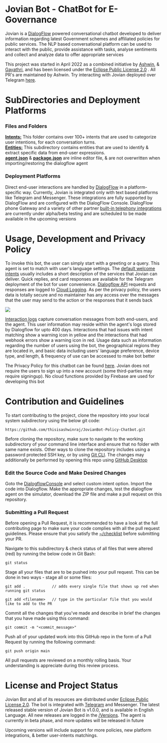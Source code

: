 # Jovian Bot - ChatBot for E-Governance

Jovian is a [DialogFlow](https://cloud.google.com/dialogflow) powered conversational chatbot developed to deliver information regarding latest Government schemes and affiliated policies for public services. The NLP based conversational platform can be used to interact with the public, provide assistance with tasks, analyse sentiments and collect and analyze data to offer appropriate services

This project was started in April 2022 as a combined initiative by [Ashwin](https://github.com/thisisashwinraj), & [Gayathri](https://github.com/rameshgayathri), and has been licensed under the [Eclipse Public License 2.0](https://github.com/thisisashwinraj/JovianBot-ChatBot-For-Social-Good/blob/main/LICENSE) . All PR's are maintained by Ashwin. Try interacting with Jovian deployed over Telegram [here](http://t.me/jovian_bot).

# SubDirectories and Deployment Platforms

### Files and Folders
**[Intents:](https://github.com/thisisashwinraj/JovianBot-ChatBot-For-Social-Good)** This folder contains over 100+ intents that are used to categorize user intentions, for each conversation turns.
<br>**[Entities:](https://github.com/thisisashwinraj/JovianBot-ChatBot-For-Social-Good/tree/main/entities)** This subdirectory contains entities that are used to identify & extract specific data from end-user expressions.
<br>**[agent.json](https://github.com/thisisashwinraj/JovianBot-ChatBot-For-Social-Good/blob/main/agent.json)** & **[package.json](https://github.com/thisisashwinraj/JovianBot-ChatBot-For-Social-Good/blob/main/package.json)** are inline editor file, & are not overwritten when importing/restoring the dialogflow agent

### Deployment Platforms

Direct end-user interactions are handled by [DialogFlow](https://dialogflow.cloud.google.com/) in a platform-specific way. Currently, Jovian is integrated only with text based platforms like Telegram and Messenger. These integrations are fully supported by DialogFlow and are configured with the DialogFlow Console. DialogFlow phone Gateway and a variety of other partner [built-in telephony integrations](https://cloud.google.com/dialogflow/cx/docs/concept/integration) are currently under alpha/beta testing and are scheduled to be made available in the upcoming versions

# Usage, Development and Privacy Policy

To invoke this bot, the user can simply start with a greeting or a query. This agent is set to match with user's language settings. The [default welcome intents](https://github.com/thisisashwinraj/JovianBot-ChatBot-For-Social-Good/blob/main/intents/Default%20Welcome%20Intent.json) usually includes a short description of the services that Jovian can deliver. Quick replies, and card responses are available for the Telegram deployment of the bot for user convenience. [Dialogflow API](https://cloud.google.com/dialogflow/es/docs/reference/rest/v2-overview) requests and responses are logged to [Cloud Logging](https://cloud.google.com/logging). As per the privacy policy, the users data is totally secure and no maintainer has any access over the messages that the user may send to the action or the responses that it sends back

![](https://github.com/thisisashwinraj/JovianBot-ChatBot-For-Social-Good/blob/main/flutterbot/assets/jovianBotDemo.gif)

[Interaction logs](https://cloud.google.com/dialogflow/es/docs/interaction-logging) capture conversation messages from both end-users, and the agent. This user information may reside within the agent's logs stored by Dialogflow for upto 400 days. Interactions that had issues with intent matching show a warning icon in yellow and the interactions that had webhook errors show a warning icon in red. Usage data such as information regarding the number of users using the bot, the geographical regions they are located in, and basic data including users’ language preference, device type, and length, & frequency of use can be accessed to make bot better

The Privacy Policy for this chatbot can be found [here](https://drive.google.com/file/d/15lGNlJJCo90k0x6s2jnaozdx_fpK8lv8/view?usp=sharing). Jovian does not require the users to sign up into a new account (some third-parties may require signingup). No cloud functions provided by Firebase are used for developing this bot

# Contribution and Guidelines

To start contributing to the project, clone the repository into your local system subdirectory using the below git code:
```
https://github.com/thisisashwinraj/JovianBot-Policy-Chatbot.git
```
Before cloning the repository, make sure to navigate to the working subdirectory of your command line interface and ensure that no folder with same name exists. Other ways to clone the repository includes using a password protected SSH key, or by using [Git CLI](https://cli.github.com/). The changes may additionally be performed by opening this repo using [GitHub Desktop](https://desktop.github.com/)

### Edit the Source Code and Make Desired Changes

Goto the [DialogflowConsole](https://www.google.com/url?sa=t&rct=j&q=&esrc=s&source=web&cd=&cad=rja&uact=8&ved=2ahUKEwj-nLqpgOf5AhWuR2wGHSJcBD8QFnoECAIQAQ&url=https%3A%2F%2Fdialogflow.cloud.google.com%2F&usg=AOvVaw2AsLbzcr82t1GsECYjUNf0) and select custom intent option. Import the code into Dialogflow. Make the appropriate changes, test the dialogflow agent on the simulator, download the ZIP file and make a pull request on this repository.

### Submitting a Pull Request
Before opening a Pull Request, it is recommended to have a look at the full contributing page to make sure your code complies with all the pull request guidelines. Please ensure that you satisfy the [~/checklist](https://github.com/thisisashwinraj/JovianBot-ChatBot-For-Social-Good/blob/main/.github/PULL_REQUEST_TEMPLATE/pull_request_template.md) before submitting your PR.

Navigate to this subdirectory & check status of all files that were altered (red) by running the below code in Git Bash:
```
git status
```
Stage all your files that are to be pushed into your pull request. This can be done in two ways - stage all or some files:
```
git add .            // adds every single file that shows up red when running git status
```
```
git add <filename>   // type in the particular file that you would like to add to the PR
```

Commit all the changes that you've made and describe in brief the changes that you have made using this command:
```
git commit -m "<commit_message>"
```
Push all of your updated work into this GitHub repo in the form of a Pull Request by running the following command:
```
git push origin main
```
All pull requests are reviewed on a monthly rolling basis. Your understanding is appreciate during this review process.

# License and Project Status
Jovian Bot and all of its resources are distributed under [Eclipse Public License 2.0](https://github.com/thisisashwinraj/JovianBot-ChatBot-For-Social-Good/blob/main/LICENSE). The bot is integrated with [Telegram](http://t.me/jovian_bot) and Messenger. The latest released stable version of Jovian Bot is v1.0.0, and is available in English Language. All new releases are logged in the [/Versions](https://github.com/thisisashwinraj/JovianBot-ChatBot-For-Social-Good/tree/main/versions). The agent is currently in beta phase, and more updates will be released in future

Upcoming versions will include support for more policies, new platform integrations, & better user-intents matchings.
